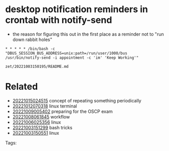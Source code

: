 # desktop notification reminders in crontab with notify-send

- the reason for figuring this out in the first place as a reminder not to "run down rabbit holes"
```
* * * * * /bin/bash -c "DBUS_SESSION_BUS_ADDRESS=unix:path=/run/user/1000/bus /usr/bin/notify-send -i appointment -c 'im' 'Keep Working'"
```

` zet/20221003150195/README.md `

# Related

- [20221015024515](/zet/20221015024515/README.md) concept of repeating something periodically
- [20221012070318](/zet/20221012070318/README.md) linux terminal
- [20221009005402](/zet/20221009005402/README.md) preparing for the OSCP exam
- [20221008061845](/zet/20221008061845/README.md) workflow
- [20221006025356](/zet/20221006025356/README.md) linux
- [20221003151299](/zet/20221003151299/README.md) bash tricks
- [20221003150551](/zet/20221003150551/README.md) linux

Tags:

    
